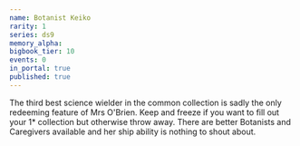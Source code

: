 ```yaml
---
name: Botanist Keiko
rarity: 1
series: ds9
memory_alpha:
bigbook_tier: 10
events: 0
in_portal: true
published: true
---
```


The third best science wielder in the common collection is sadly the only redeeming feature of Mrs O'Brien. Keep and freeze if you want to fill out your 1* collection but otherwise throw away. There are better Botanists and Caregivers available and her ship ability is nothing to shout about.
